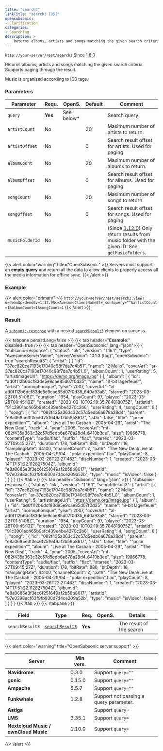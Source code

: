 ```yaml
---
title: "search3"
linkTitle: "search3 [OS]"
opensubsonic:
- Clarification
categories:
- Searching
description: >
    Returns albums, artists and songs matching the given search criteria. Supports paging through the result.
---
```


`http://your-server/rest/search3` Since [1.8.0](../../subsonic-versions)

Returns albums, artists and songs matching the given search criteria. Supports paging through the result.

Music is organized according to ID3 tags.

### Parameters

| Parameter | Requ. | OpenS. | Default | Comment |
| --- | --- | --- | --- | --- |
| `query` | **Yes** | See below* |     | Search query. |
| `artistCount` | No |   | 20  | Maximum number of artists to return. |
| `artistOffset` | No |   | 0   | Search result offset for artists. Used for paging. |
| `albumCount` | No |   | 20  | Maximum number of albums to return. |
| `albumOffset` | No|    | 0   | Search result offset for albums. Used for paging. |
| `songCount` | No |   | 20  | Maximum number of songs to return. |
| `songOffset` | No |   | 0   | Search result offset for songs. Used for paging. |
| `musicFolderId` | No |   |     | (Since [1.12.0](../../subsonic-versions)) Only return results from music folder with the given ID. See `getMusicFolders`. |

{{< alert color="warning" title="OpenSubsonic" >}}
Servers must support an **empty query** and return all the data to allow clients to properly access all the media information for offline sync.
{{< /alert >}}

### Example

{{< alert color="primary" >}} `http://your-server/rest/search3.view?u=demo&p=demo&v=1.13.0&c=AwesomeClientName&f=json&query=""&artistCount=1&albumCount=1&songCount=1` {{< /alert >}}

### Result

A [`subsonic-response`](../../responses/subsonic-response) with a nested [`searchResult3`](../../responses/searchresult3) element on success.

{{< tabpane persistLang=false >}}
{{< tab header="**Example**:" disabled=true />}}
{{< tab header="OpenSubsonic" lang="json">}}
{
  "subsonic-response": {
    "status": "ok",
    "version": "1.16.1",
    "type": "AwesomeServerName",
    "serverVersion": "0.1.3 (tag)",
    "openSubsonic": true
    "searchResult3": {
      "artist": [
        {
          "id": "37ec820ca7193e17040c98f7da7c4b51",
          "name": "2 Mello",
          "coverArt": "ar-37ec820ca7193e17040c98f7da7c4b51_0",
          "albumCount": 1,
          "userRating": 5,
          "artistImageUrl": "https://demo.org/image.jpg"
        }
      ],
      "album": [
        {
          "id": "ad0f112b6dcf83de5e9cae85d07f0d35",
          "name": "8-bit lagerfeuer",
          "artist": "pornophonique",
          "year": 2007,
          "coverArt": "al-ad0f112b6dcf83de5e9cae85d07f0d35_640a93a8",
          "starred": "2023-03-22T01:51:06Z",
          "duration": 1954,
          "playCount": 97,
          "played": "2023-03-28T00:45:13Z",
          "created": "2023-03-10T02:19:35.784818075Z",
          "artistId": "91c3901ac465b9efc439e4be4270c2b6",
          "userRating": 4,
          "songCount": 8
        }
      ],
      "song": [
        {
          "id": "082f435a363c32c57d5edb6a678a28d4",
          "parent": "e8a0685e3f3ec6f251649af2b58b8617",
          "isDir": false,
          "title": "\"polar expedition\"",
          "album": "Live at The Casbah - 2005-04-29",
          "artist": "The New Deal",
          "track": 4,
          "year": 2005,
          "coverArt": "mf-082f435a363c32c57d5edb6a678a28d4_6410b3ce",
          "size": 19866778,
          "contentType": "audio/flac",
          "suffix": "flac",
          "starred": "2023-03-27T09:45:27Z",
          "duration": 178,
          "bitRate": 880,
          "bitDepth": 16,
          "samplingRate": 44100,
          "channelCount": 2,
          "path": "The New Deal/Live at The Casbah - 2005-04-29/04 - \"polar expedition\".flac",
          "playCount": 8,
          "played": "2023-03-26T22:27:46Z",
          "discNumber": 1,
          "created": "2023-03-14T17:51:22.112827504Z",
          "albumId": "e8a0685e3f3ec6f251649af2b58b8617",
          "artistId": "97e0398acf63f9fb930d7d4ce209a52b",
          "type": "music",
          "isVideo": false
        }
      ]
    }
  }
}
{{< /tab >}}
{{< tab header="Subsonic" lang="json" >}}
{
  "subsonic-response": {
    "status": "ok",
    "version": "1.16.1",
    "searchResult3": {
      "artist": [
        {
          "id": "37ec820ca7193e17040c98f7da7c4b51",
          "name": "2 Mello",
          "coverArt": "ar-37ec820ca7193e17040c98f7da7c4b51_0",
          "albumCount": 1,
          "userRating": 5,
          "artistImageUrl": "https://demo.org/image.jpg"
        }
      ],
      "album": [
        {
          "id": "ad0f112b6dcf83de5e9cae85d07f0d35",
          "name": "8-bit lagerfeuer",
          "artist": "pornophonique",
          "year": 2007,
          "coverArt": "al-ad0f112b6dcf83de5e9cae85d07f0d35_640a93a8",
          "starred": "2023-03-22T01:51:06Z",
          "duration": 1954,
          "playCount": 97,
          "played": "2023-03-28T00:45:13Z",
          "created": "2023-03-10T02:19:35.784818075Z",
          "artistId": "91c3901ac465b9efc439e4be4270c2b6",
          "userRating": 4,
          "songCount": 8
        }
      ],
      "song": [
        {
          "id": "082f435a363c32c57d5edb6a678a28d4",
          "parent": "e8a0685e3f3ec6f251649af2b58b8617",
          "isDir": false,
          "title": "\"polar expedition\"",
          "album": "Live at The Casbah - 2005-04-29",
          "artist": "The New Deal",
          "track": 4,
          "year": 2005,
          "coverArt": "mf-082f435a363c32c57d5edb6a678a28d4_6410b3ce",
          "size": 19866778,
          "contentType": "audio/flac",
          "suffix": "flac",
          "starred": "2023-03-27T09:45:27Z",
          "duration": 178,
          "bitRate": 880,
          "bitDepth": 16,
          "samplingRate": 44100,
          "channelCount": 2,
          "path": "The New Deal/Live at The Casbah - 2005-04-29/04 - \"polar expedition\".flac",
          "playCount": 8,
          "played": "2023-03-26T22:27:46Z",
          "discNumber": 1,
          "created": "2023-03-14T17:51:22.112827504Z",
          "albumId": "e8a0685e3f3ec6f251649af2b58b8617",
          "artistId": "97e0398acf63f9fb930d7d4ce209a52b",
          "type": "music",
          "isVideo": false
        }
      ]
    }
  }
}
{{< /tab >}}
{{< /tabpane >}}

| Field |  Type | Req. | OpenS. | Details |
| --- | --- | --- | --- | --- |
| `searchResult3` | [`searchResult3`](../../responses/searchresult3) | **Yes** |     | The result of the search |

---

{{< alert color="warning" title="OpenSubsonic server support" >}}

| Server | Min vers. | Comment |
| --- | --- | --- |
| **Navidrome** | 0.3.0 | Support `query=""` |
| **gonic** | 0.15.0 | Support `query=""` |
| **Ampache** | 5.5.7 | Support `query=""` |
| **Funkwhale** | 1.2.8 | Support not passing a query parameter. |
| **Astiga** |  | Support `query=` |
| **LMS** | 3.35.1 | Support `query=` |
| **Nextcloud Music / ownCloud Music** | 1.10.0 | Support `query=` |
{{< /alert >}}
